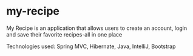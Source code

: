 # my-recipe
My Recipe is an application that allows users to create an account, login and save their favorite recipes-all in one place

Technologies used: Spring MVC, Hibernate, Java, IntelliJ, Bootstrap
